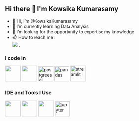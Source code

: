 ## Hi there 👋 I'm Kowsika Kumarasamy

- 👋 Hi, I’m @KowsikaKumarasamy
- 🌱 I’m currently learning Data Analysis
- 💞️ I’m looking for the opportunity to expertise my knowledge
- 📫 How to reach me :
 <br /> [<img src="https://img.shields.io/badge/LinkedIn-0077B5?style=for-the-badge&logo=linkedin&logoColor=white" />]((https://www.linkedin.com/in/kowsika-kumarasamy))
.
### I code in
<img height="50" width="50" src="https://img.icons8.com/color/48/000000/python.png" /> <img height="50" width="50" src="https://img.icons8.com/color/48/000000/mongodb.png"/> <img width="48" height="48" src="https://img.icons8.com/color/48/postgreesql.png" alt="postgreesql"/>
<img width="48" height="48" src="https://img.icons8.com/color/48/pandas.png" alt="pandas"/> <img width="50" height="50" src="https://img.icons8.com/ios-filled/50/streamlit.png" alt="streamlit"/>

### IDE and Tools I Use
<img height="50" width="50" src="https://img.icons8.com/color/48/000000/visual-studio-code-2019.png"/> <img height="50" width="50" src="https://img.icons8.com/color/48/000000/pycharm.png"/> <img height="50" width="50" src="https://img.icons8.com/dusk/64/000000/anaconda.png"/>
<img width="48" height="48" src="https://img.icons8.com/fluency/48/jupyter.png" alt="jupyter"/>

<!---
KowsikaKumarasamy/KowsikaKumarasamy is a ✨ special ✨ repository because its `README.md` (this file) appears on your GitHub profile.
You can click the Preview link to take a look at your changes.
--->
